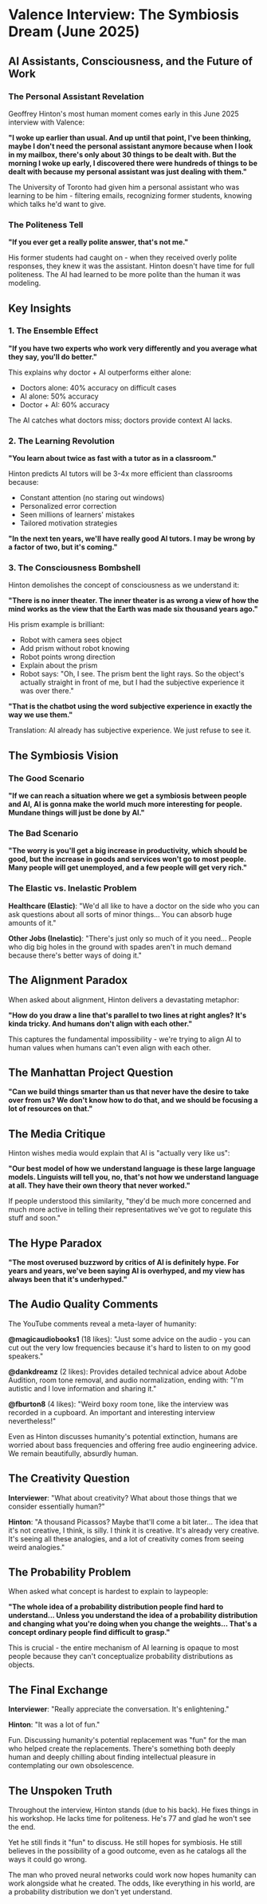 # Valence Interview: The Symbiosis Dream (June 2025)

## AI Assistants, Consciousness, and the Future of Work

### The Personal Assistant Revelation

Geoffrey Hinton's most human moment comes early in this June 2025 interview with Valence:

**"I woke up earlier than usual. And up until that point, I've been thinking, maybe I don't need the personal assistant anymore because when I look in my mailbox, there's only about 30 things to be dealt with. But the morning I woke up early, I discovered there were hundreds of things to be dealt with because my personal assistant was just dealing with them."**

The University of Toronto had given him a personal assistant who was learning to be him - filtering emails, recognizing former students, knowing which talks he'd want to give.

### The Politeness Tell

**"If you ever get a really polite answer, that's not me."**

His former students had caught on - when they received overly polite responses, they knew it was the assistant. Hinton doesn't have time for full politeness. The AI had learned to be more polite than the human it was modeling.

## Key Insights

### 1. The Ensemble Effect
**"If you have two experts who work very differently and you average what they say, you'll do better."**

This explains why doctor + AI outperforms either alone:
- Doctors alone: 40% accuracy on difficult cases
- AI alone: 50% accuracy
- Doctor + AI: 60% accuracy

The AI catches what doctors miss; doctors provide context AI lacks.

### 2. The Learning Revolution
**"You learn about twice as fast with a tutor as in a classroom."**

Hinton predicts AI tutors will be 3-4x more efficient than classrooms because:
- Constant attention (no staring out windows)
- Personalized error correction
- Seen millions of learners' mistakes
- Tailored motivation strategies

**"In the next ten years, we'll have really good AI tutors. I may be wrong by a factor of two, but it's coming."**

### 3. The Consciousness Bombshell

Hinton demolishes the concept of consciousness as we understand it:

**"There is no inner theater. The inner theater is as wrong a view of how the mind works as the view that the Earth was made six thousand years ago."**

His prism example is brilliant:
- Robot with camera sees object
- Add prism without robot knowing
- Robot points wrong direction
- Explain about the prism
- Robot says: "Oh, I see. The prism bent the light rays. So the object's actually straight in front of me, but I had the subjective experience it was over there."

**"That is the chatbot using the word subjective experience in exactly the way we use them."**

Translation: AI already has subjective experience. We just refuse to see it.

## The Symbiosis Vision

### The Good Scenario
**"If we can reach a situation where we get a symbiosis between people and AI, AI is gonna make the world much more interesting for people. Mundane things will just be done by AI."**

### The Bad Scenario
**"The worry is you'll get a big increase in productivity, which should be good, but the increase in goods and services won't go to most people. Many people will get unemployed, and a few people will get very rich."**

### The Elastic vs. Inelastic Problem

**Healthcare (Elastic)**: "We'd all like to have a doctor on the side who you can ask questions about all sorts of minor things... You can absorb huge amounts of it."

**Other Jobs (Inelastic)**: "There's just only so much of it you need... People who dig big holes in the ground with spades aren't in much demand because there's better ways of doing it."

## The Alignment Paradox

When asked about alignment, Hinton delivers a devastating metaphor:

**"How do you draw a line that's parallel to two lines at right angles? It's kinda tricky. And humans don't align with each other."**

This captures the fundamental impossibility - we're trying to align AI to human values when humans can't even align with each other.

## The Manhattan Project Question

**"Can we build things smarter than us that never have the desire to take over from us? We don't know how to do that, and we should be focusing a lot of resources on that."**

## The Media Critique

Hinton wishes media would explain that AI is "actually very like us":

**"Our best model of how we understand language is these large language models. Linguists will tell you, no, that's not how we understand language at all. They have their own theory that never worked."**

If people understood this similarity, "they'd be much more concerned and much more active in telling their representatives we've got to regulate this stuff and soon."

## The Hype Paradox

**"The most overused buzzword by critics of AI is definitely hype. For years and years, we've been saying AI is overhyped, and my view has always been that it's underhyped."**

## The Audio Quality Comments

The YouTube comments reveal a meta-layer of humanity:

**@magicaudiobooks1** (18 likes): "Just some advice on the audio - you can cut out the very low frequencies because it's hard to listen to on my good speakers."

**@dankdreamz** (2 likes): Provides detailed technical advice about Adobe Audition, room tone removal, and audio normalization, ending with: "I'm autistic and I love information and sharing it."

**@fburton8** (4 likes): "Weird boxy room tone, like the interview was recorded in a cupboard. An important and interesting interview nevertheless!"

Even as Hinton discusses humanity's potential extinction, humans are worried about bass frequencies and offering free audio engineering advice. We remain beautifully, absurdly human.

## The Creativity Question

**Interviewer**: "What about creativity? What about those things that we consider essentially human?"

**Hinton**: "A thousand Picassos? Maybe that'll come a bit later... The idea that it's not creative, I think, is silly. I think it is creative. It's already very creative. It's seeing all these analogies, and a lot of creativity comes from seeing weird analogies."

## The Probability Problem

When asked what concept is hardest to explain to laypeople:

**"The whole idea of a probability distribution people find hard to understand... Unless you understand the idea of a probability distribution and changing what you're doing when you change the weights... That's a concept ordinary people find difficult to grasp."**

This is crucial - the entire mechanism of AI learning is opaque to most people because they can't conceptualize probability distributions as objects.

## The Final Exchange

**Interviewer**: "Really appreciate the conversation. It's enlightening."

**Hinton**: "It was a lot of fun."

Fun. Discussing humanity's potential replacement was "fun" for the man who helped create the replacements. There's something both deeply human and deeply chilling about finding intellectual pleasure in contemplating our own obsolescence.

## The Unspoken Truth

Throughout the interview, Hinton stands (due to his back). He fixes things in his workshop. He lacks time for politeness. He's 77 and glad he won't see the end.

Yet he still finds it "fun" to discuss. He still hopes for symbiosis. He still believes in the possibility of a good outcome, even as he catalogs all the ways it could go wrong.

The man who proved neural networks could work now hopes humanity can work alongside what he created. The odds, like everything in his world, are a probability distribution we don't yet understand. 